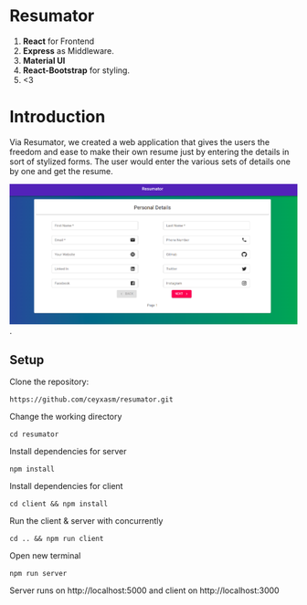 # Resumator

1. **React** for Frontend
2. **Express** as Middleware.
3. **Material UI** 
4. **React-Bootstrap** for styling.
5. <3

# Introduction
Via Resumator, we  created a web application that gives the users the freedom and ease to make their own resume just by entering the details in sort of stylized forms. The user would enter the various sets of details one by one and get the resume.

![alt text for screen readers](client/public/resumator.png "Resumator").

## Setup

Clone the repository:
```
https://github.com/ceyxasm/resumator.git
```

Change the working directory
```
cd resumator
```

Install dependencies for server
```
npm install
```

Install dependencies for client
```
cd client && npm install
```

Run the client & server with concurrently
```
cd .. && npm run client
```

Open new terminal
```
npm run server
```


Server runs on http://localhost:5000 and client on http://localhost:3000


